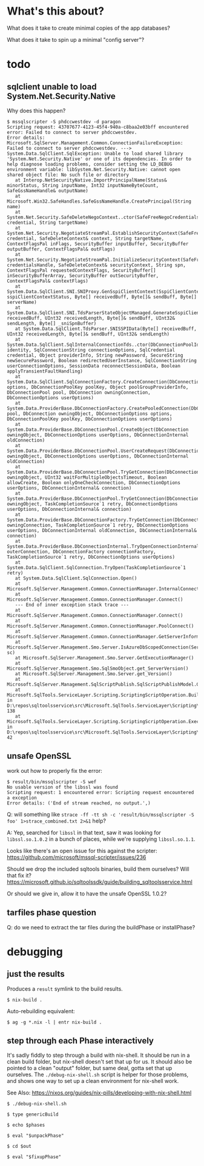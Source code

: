 # What's this about?

What does it take to create minimal copies of the app databases?

What does it take to spin up a minimal "config server"?

# todo

## sqlclient unable to load System.Net.Security.Native

Why does this happen?

```
$ mssqlscripter -S phdccwestdev -d paragon
Scripting request: 43707677-4123-45f4-940a-c8baa2e03bff encountered error: Failed to connect to server phdccwestdev.
Error details: Microsoft.SqlServer.Management.Common.ConnectionFailureException: Failed to connect to server phdccwestdev. ---> System.Data.SqlClient.SqlException: Unable to load shared library 'System.Net.Security.Native' or one of its dependencies. In order to help diagnose loading problems, consider setting the LD_DEBUG environment variable: libSystem.Net.Security.Native: cannot open shared object file: No such file or directory
   at Interop.NetSecurityNative.ImportPrincipalName(Status& minorStatus, String inputName, Int32 inputNameByteCount, SafeGssNameHandle& outputName)
   at Microsoft.Win32.SafeHandles.SafeGssNameHandle.CreatePrincipal(String name)
   at System.Net.Security.SafeDeleteNegoContext..ctor(SafeFreeNegoCredentials credential, String targetName)
   at System.Net.Security.NegotiateStreamPal.EstablishSecurityContext(SafeFreeNegoCredentials credential, SafeDeleteContext& context, String targetName, ContextFlagsPal inFlags, SecurityBuffer inputBuffer, SecurityBuffer outputBuffer, ContextFlagsPal& outFlags)
   at System.Net.Security.NegotiateStreamPal.InitializeSecurityContext(SafeFreeCredentials credentialsHandle, SafeDeleteContext& securityContext, String spn, ContextFlagsPal requestedContextFlags, SecurityBuffer[] inSecurityBufferArray, SecurityBuffer outSecurityBuffer, ContextFlagsPal& contextFlags)
   at System.Data.SqlClient.SNI.SNIProxy.GenSspiClientContext(SspiClientContextStatus sspiClientContextStatus, Byte[] receivedBuff, Byte[]& sendBuff, Byte[] serverName)
   at System.Data.SqlClient.SNI.TdsParserStateObjectManaged.GenerateSspiClientContext(Byte[] receivedBuff, UInt32 receivedLength, Byte[]& sendBuff, UInt32& sendLength, Byte[] _sniSpnBuffer)
   at System.Data.SqlClient.TdsParser.SNISSPIData(Byte[] receivedBuff, UInt32 receivedLength, Byte[]& sendBuff, UInt32& sendLength)
   at System.Data.SqlClient.SqlInternalConnectionTds..ctor(DbConnectionPoolIdentity identity, SqlConnectionString connectionOptions, SqlCredential credential, Object providerInfo, String newPassword, SecureString newSecurePassword, Boolean redirectedUserInstance, SqlConnectionString userConnectionOptions, SessionData reconnectSessionData, Boolean applyTransientFaultHandling)
   at System.Data.SqlClient.SqlConnectionFactory.CreateConnection(DbConnectionOptions options, DbConnectionPoolKey poolKey, Object poolGroupProviderInfo, DbConnectionPool pool, DbConnection owningConnection, DbConnectionOptions userOptions)
   at System.Data.ProviderBase.DbConnectionFactory.CreatePooledConnection(DbConnectionPool pool, DbConnection owningObject, DbConnectionOptions options, DbConnectionPoolKey poolKey, DbConnectionOptions userOptions)
   at System.Data.ProviderBase.DbConnectionPool.CreateObject(DbConnection owningObject, DbConnectionOptions userOptions, DbConnectionInternal oldConnection)
   at System.Data.ProviderBase.DbConnectionPool.UserCreateRequest(DbConnection owningObject, DbConnectionOptions userOptions, DbConnectionInternal oldConnection)
   at System.Data.ProviderBase.DbConnectionPool.TryGetConnection(DbConnection owningObject, UInt32 waitForMultipleObjectsTimeout, Boolean allowCreate, Boolean onlyOneCheckConnection, DbConnectionOptions userOptions, DbConnectionInternal& connection)
   at System.Data.ProviderBase.DbConnectionPool.TryGetConnection(DbConnection owningObject, TaskCompletionSource`1 retry, DbConnectionOptions userOptions, DbConnectionInternal& connection)
   at System.Data.ProviderBase.DbConnectionFactory.TryGetConnection(DbConnection owningConnection, TaskCompletionSource`1 retry, DbConnectionOptions userOptions, DbConnectionInternal oldConnection, DbConnectionInternal& connection)
   at System.Data.ProviderBase.DbConnectionInternal.TryOpenConnectionInternal(DbConnection outerConnection, DbConnectionFactory connectionFactory, TaskCompletionSource`1 retry, DbConnectionOptions userOptions)
   at System.Data.SqlClient.SqlConnection.TryOpen(TaskCompletionSource`1 retry)
   at System.Data.SqlClient.SqlConnection.Open()
   at Microsoft.SqlServer.Management.Common.ConnectionManager.InternalConnect()
   at Microsoft.SqlServer.Management.Common.ConnectionManager.Connect()
   --- End of inner exception stack trace ---
   at Microsoft.SqlServer.Management.Common.ConnectionManager.Connect()
   at Microsoft.SqlServer.Management.Common.ConnectionManager.PoolConnect()
   at Microsoft.SqlServer.Management.Common.ConnectionManager.GetServerInformation()
   at Microsoft.SqlServer.Management.Smo.Server.IsAzureDbScopedConnection(ServerConnection sc)
   at Microsoft.SqlServer.Management.Smo.Server.GetExecutionManager()
   at Microsoft.SqlServer.Management.Smo.SqlSmoObject.get_ServerVersion()
   at Microsoft.SqlServer.Management.Smo.Server.get_Version()
   at Microsoft.SqlServer.Management.SqlScriptPublish.SqlScriptPublishModel.GetAdvancedScriptingOptions()
   at Microsoft.SqlTools.ServiceLayer.Scripting.ScriptingScriptOperation.BuildPublishModel() in D:\repos\sqltoolsservice\src\Microsoft.SqlTools.ServiceLayer\Scripting\ScriptingScriptOperation.cs:line 138
   at Microsoft.SqlTools.ServiceLayer.Scripting.ScriptingScriptOperation.Execute() in D:\repos\sqltoolsservice\src\Microsoft.SqlTools.ServiceLayer\Scripting\ScriptingScriptOperation.cs:line 42
```


## unsafe OpenSSL

work out how to properly fix the error:

```
$ result/bin/mssqlscripter -S wef
No usable version of the libssl was found
Scripting request: 1 encountered error: Scripting request encountered a exception
Error details: ('End of stream reached, no output.',)
```

Q: will something like `strace -ff -tt sh -c 'result/bin/mssqlscripter -S foo' 1>strace_combined.txt 2>&1` help?

A: Yep, searched for `libssl` in that text, saw it was looking for `libssl.so.1.0.2` in a bunch of places, while we're
supplying `libssl.so.1.1`.

Looks like there's an open issue for this against the scripter:
<https://github.com/microsoft/mssql-scripter/issues/236>

Should we drop the included sqltools binaries, build them ourselves? Will that fix it?
<https://microsoft.github.io/sqltoolssdk/guide/building_sqltoolsservice.html>

Or should we give in, allow it to have the unsafe OpenSSL 1.0.2?


## tarfiles phase question

Q: do we need to extract the tar files during the buildPhase or installPhase?


# debugging

## just the results

Produces a `result` symlink to the build results.

```shell
$ nix-build .
```

Auto-rebuilding equivalent:

```shell
$ ag -g *.nix -l | entr nix-build .
```

## step through each Phase interactively

It's sadly fiddly to step through a build with nix-shell. It should be run in a clean build folder, but nix-shell
doesn't set that up for us.
It should also be pointed to a clean "output" folder, but same deal, gotta set that up ourselves.
The `./debug-nix-shell.sh` script is helper for those problems, and shows one way to set up a clean environment for
nix-shell work.

See Also: <https://nixos.org/guides/nix-pills/developing-with-nix-shell.html>

```shell
$ ./debug-nix-shell.sh

$ type genericBuild

$ echo $phases

$ eval "$unpackPhase"

$ cd $out

$ eval "$fixupPhase"
```
